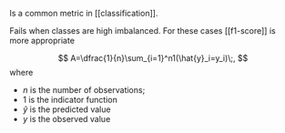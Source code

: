 Is a common metric in [[classification]].

Fails when classes are high imbalanced. For these cases [[f1-score]] is more appropriate

$$
A=\dfrac{1}{n}\sum_{i=1}^n1(\hat{y}_i=y_i)\;,
$$
where
* $n$ is the number of observations;
* $1$ is the indicator function
* $\hat{y}$ is the predicted value
* $y$ is the observed value